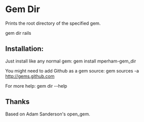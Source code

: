Gem Dir
========

Prints the root directory of the specified gem.
  
  gem dir rails
  
Installation:
------------

Just install like any normal gem:
  gem install mperham-gem_dir
  
You might need to add Github as a gem source:
  gem sources -a http://gems.github.com
  
For more help: 
  gem dir --help
  
  
Thanks
-------------

Based on Adam Sanderson's open_gem.